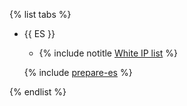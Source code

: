 {% list tabs %}


- {{ ES }}
    
    * {% include notitle [White IP list](../../configure-white-ip.md) %}

  {% include [prepare-es](../../prepare-es.md) %}

{% endlist %}